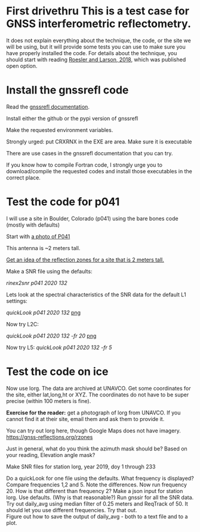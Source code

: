 # First drivethru This is a test case for GNSS interferometric reflectometry. 
It does not explain everything about the technique, the code, or 
the site we will be using, but it will provide some tests you can use 
to make sure you have properly installed the code. For details about the technique, 
you should start with reading [Roesler and Larson, 2018](https://link.springer.com/article/10.1007/s10291-018-0744-8), 
which was published open option.  

# Install the gnssrefl code 

Read the [gnssrefl documentation](https://github.com/kristinemlarson/gnssrefl). 

Install either the github or the pypi version of gnssrefl

Make the requested environment variables. 

Strongly urged: put CRXRNX in the EXE are area. Make sure it is executable

There are use cases in the gnssrefl documentation that you can try.

If you know how to compile Fortran code, I strongly urge you to download/compile the requested
codes and install those executables in the correct place.

# Test the code for p041

I will use a site in Boulder, Colorado (p041) using the bare bones code (mostly with defaults)

Start with [a photo of P041](https://gnss-reflections.org/static/images/P041.jpg)

This antenna is ~2 meters tall. 

[Get an idea of the reflection zones for a site that is 2 meters tall.](https://gnss-reflections.org/rzones)


Make a SNR file using the defaults: 

*rinex2snr p041 2020 132*

Lets look at the spectral characteristics of the SNR data for the default L1 settings:

*quickLook p041 2020 132* [png](p041-l1.png)

Now try L2C:

*quickLook p041 2020 132 -fr 20* [png](p041-l2c.png)

Now try L5:
*quickLook p041 2020 132 -fr 5* 


# Test the code on ice

Now use lorg.  The data are archived at UNAVCO.  Get some coordinates for the site, either lat,long,ht
or XYZ. The coordinates do not have to be super precise (within 100 meters is fine).

**Exercise for the reader:** get a photograph of lorg from UNAVCO. If you cannot find it at their site,
email them and ask them to provide it.

You can try out lorg here, though Google Maps does not have imagery. https://gnss-reflections.org/rzones



Just in general, what do you think the azimuth mask should be?  Based on your reading, Elevation angle mask?

Make SNR files for station lorg, year 2019, doy 1 through 233

Do a quickLook for one file using the defaults. What frequency is displayed?  Compare frequencies 1,2 and 5.  Note the differences. Now run frequency 20.  How is that different than frequency 2?
Make a json input for station lorg. Use defaults. (Why is that reasonable?)
Run gnssir for all the SNR data.
Try out daily_avg using median filter of 0.25 meters and ReqTrack of 50. It should let you use different frequencies.  Try that out.  
Figure out how to save the output of daily_avg - both to a text file and to a plot.  


